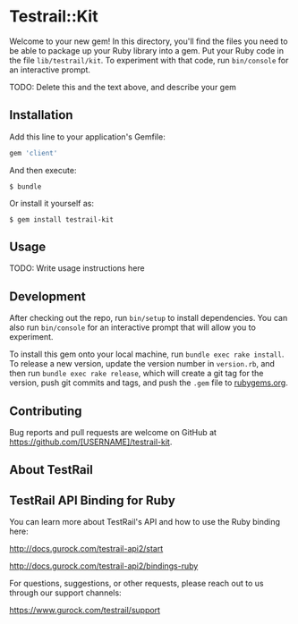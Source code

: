 # Testrail::Kit

Welcome to your new gem! In this directory, you'll find the files you need to be able to package up your Ruby library into a gem. Put your Ruby code in the file `lib/testrail/kit`. To experiment with that code, run `bin/console` for an interactive prompt.

TODO: Delete this and the text above, and describe your gem

## Installation

Add this line to your application's Gemfile:

```ruby
gem 'client'
```

And then execute:

    $ bundle

Or install it yourself as:

    $ gem install testrail-kit

## Usage

TODO: Write usage instructions here

## Development

After checking out the repo, run `bin/setup` to install dependencies. You can also run `bin/console` for an interactive prompt that will allow you to experiment.

To install this gem onto your local machine, run `bundle exec rake install`. To release a new version, update the version number in `version.rb`, and then run `bundle exec rake release`, which will create a git tag for the version, push git commits and tags, and push the `.gem` file to [rubygems.org](https://rubygems.org).

## Contributing

Bug reports and pull requests are welcome on GitHub at https://github.com/[USERNAME]/testrail-kit.

## About TestRail

TestRail API Binding for Ruby
-----------------------------
 
You can learn more about TestRail's API and how to use the Ruby binding here:

http://docs.gurock.com/testrail-api2/start

http://docs.gurock.com/testrail-api2/bindings-ruby


For questions, suggestions, or other requests, please reach out to us through our support channels:

https://www.gurock.com/testrail/support
